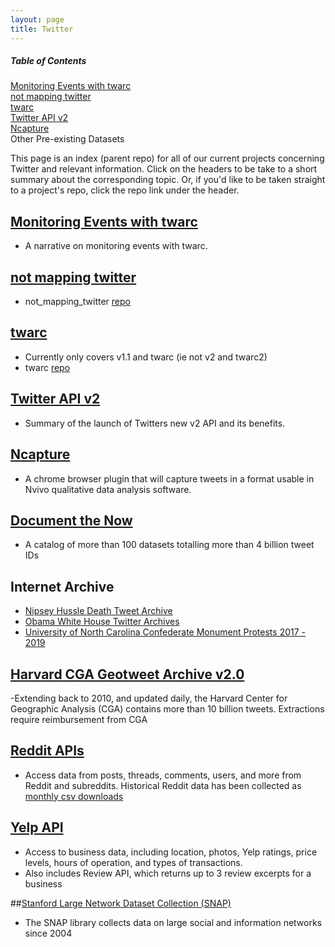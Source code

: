 ```yaml
---
layout: page
title: Twitter
---
```


##### Table of Contents  
[Monitoring Events with twarc](#monitoring)  
[not mapping twitter](#nomaps)   
[twarc](#twarc)  
[Twitter API v2](#v2)   
[Ncapture](https://chrome.google.com/webstore/detail/ncapture/lgomjifbpjfhpodjhihemafahhmegbek)
<br>
Other Pre-existing Datasets

 
This page is an index (parent repo) for all of our current projects concerning Twitter and relevant information. Click on the headers to be take to a short summary about the corresponding topic. Or, if you'd like to be taken straight to a project's repo, click the repo link under the header. 

<a name="monitoring"/>    

## [Monitoring Events with twarc](monitoring_events_twarc.md)
- A narrative on monitoring events with twarc. 

<a name="nomaps"/>   

## [not mapping twitter](not_mapping_twitter.md)
- not_mapping_twitter [repo](https://github.com/ucsb-dreamlab/not_mapping_twitter)


<a name="twarc"/>  

## [twarc](twarc.md)   
- Currently only covers v1.1 and twarc (ie not v2 and twarc2)
- twarc [repo](https://github.com/ucsb-dreamlab/twarc)


<a name="v2"/>    

## [Twitter API v2](v2.md)
- Summary of the launch of Twitters new v2 API and its benefits.

## [Ncapture](https://chrome.google.com/webstore/detail/ncapture/lgomjifbpjfhpodjhihemafahhmegbek)
- A chrome browser plugin that will capture tweets in a format usable in Nvivo qualitative data analysis software. 


## [Document the Now](https://catalog.docnow.io/)
- A catalog of more than 100 datasets totalling more than 4 billion tweet IDs 

## Internet Archive 
- [Nipsey Hussle Death Tweet Archive](https://archive.org/details/nipsey-hustle-tweets)
- [Obama White House Twitter Archives](https://archive.org/details/ObamaWhiteHouseTwitterArchive)
- [University of North Carolina Confederate Monument Protests 2017 - 2019](https://dcr.lib.unc.edu/record/3551adaa-5b88-4460-8e0d-e661a204442a)

## [Harvard CGA Geotweet Archive v2.0](https://dataverse.harvard.edu/dataset.xhtml?persistentId=doi:10.7910/DVN/3NCMB6)
-Extending back to 2010, and updated daily, the Harvard Center for Geographic Analysis (CGA) contains more than 10 billion tweets. Extractions require reimbursement from CGA

## [Reddit APIs](https://www.reddit.com/dev/api/)
- Access data from posts, threads, comments, users, and more from Reddit and subreddits. Historical Reddit data has been collected as [monthly csv downloads](http://files.pushshift.io/reddit/)

## [Yelp API](https://docs.developer.yelp.com/docs/getting-started)
- Access to business data, including location, photos, Yelp ratings, price levels, hours of operation, and types of transactions. 
- Also includes Review API, which returns up to 3 review excerpts for a business 

##[Stanford Large Network Dataset Collection (SNAP)](http://snap.stanford.edu/data/index.html)
- The SNAP library collects data on large social and information networks since 2004 
